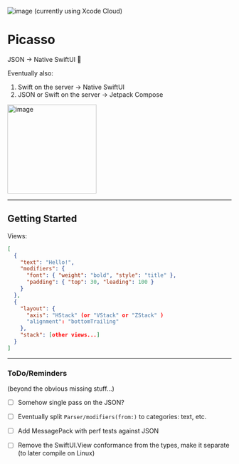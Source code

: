 ![image](https://github.com/avielg/picasso/actions/workflows/ios.yml/badge.svg) (currently using Xcode Cloud)
# Picasso

JSON → Native SwiftUI 🎉

Eventually also:
1. Swift on the server → Native SwiftUI
2. JSON or Swift on the server → Jetpack Compose

<img width="200" alt="image" src="https://github.com/avielg/picasso/assets/5012557/a65ec658-9132-4262-8c17-d353ad670b6a">

---

## Getting Started

Views:
```json
[
  {
    "text": "Hello!",
    "modifiers": {
      "font": { "weight": "bold", "style": "title" },
      "padding": { "top": 30, "leading": 100 }
    }
  },
  {
    "layout": {
      "axis": "HStack" (or "VStack" or "ZStack" )
      "alignment": "bottomTrailing"
    },
    "stack": [other views...]
  }
]
```

---

### ToDo/Reminders
(beyond the obvious missing stuff...)
- [ ] Somehow single pass on the JSON?
- [ ] Eventually split ``Parser/modifiers(from:)`` to categories: text, etc.
- [ ] Add MessagePack with perf tests against JSON
- [ ] Remove the SwiftUI.View conformance from the types, make it separate (to later compile on Linux)

